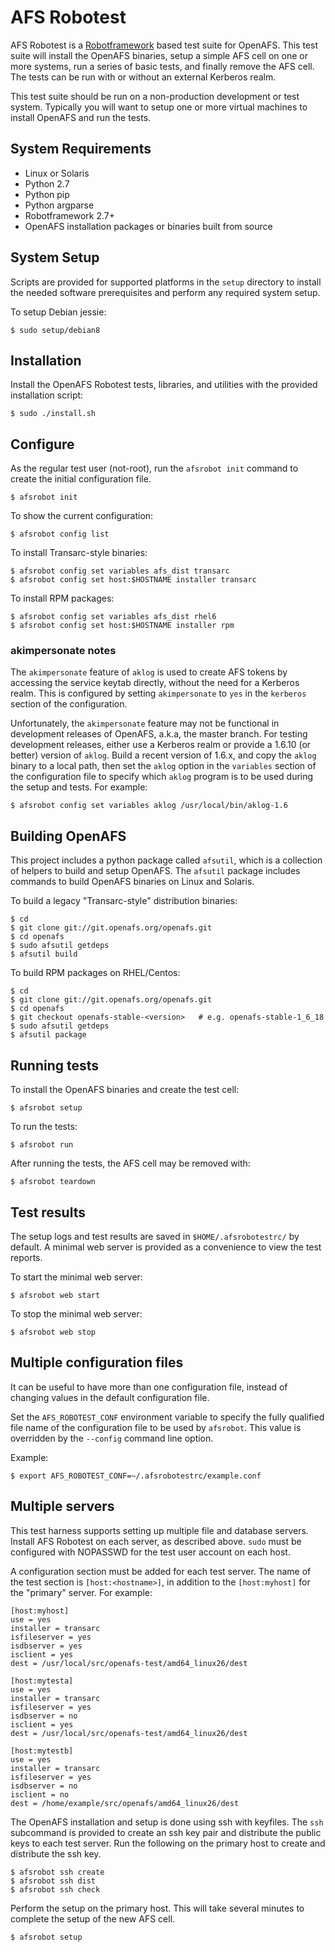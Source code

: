# AFS Robotest

AFS Robotest is a [Robotframework][1] based test suite for OpenAFS. This test
suite will install the OpenAFS binaries, setup a simple AFS cell on one or more
systems, run a series of basic tests, and finally remove the AFS cell.  The
tests can be run with or without an external Kerberos realm.

This test suite should be run on a non-production development or test system.
Typically you will want to setup one or more virtual machines to install
OpenAFS and run the tests.

[1]: http://robotframework.org/

## System Requirements

* Linux or Solaris
* Python 2.7
* Python pip
* Python argparse
* Robotframework 2.7+
* OpenAFS installation packages or binaries built from source

## System Setup

Scripts are provided for supported platforms in the `setup` directory to
install the needed software prerequisites and perform any required system
setup.

To setup Debian jessie:

    $ sudo setup/debian8


## Installation

Install the OpenAFS Robotest tests, libraries, and utilities with the provided
installation script:

    $ sudo ./install.sh


## Configure

As the regular test user (not-root), run the `afsrobot init` command to create
the initial configuration file.

    $ afsrobot init

To show the current configuration:

    $ afsrobot config list

To install Transarc-style binaries:

    $ afsrobot config set variables afs_dist transarc
    $ afsrobot config set host:$HOSTNAME installer transarc

To install RPM packages:

    $ afsrobot config set variables afs_dist rhel6
    $ afsrobot config set host:$HOSTNAME installer rpm

### akimpersonate notes

The `akimpersonate` feature of `aklog` is used to create AFS tokens by
accessing the service keytab directly, without the need for a Kerberos realm.
This is configured by setting `akimpersonate` to `yes` in the `kerberos`
section of the configuration.

Unfortunately, the `akimpersonate` feature may not be functional in
development releases of OpenAFS, a.k.a, the master branch.  For testing
development releases, either use a Kerberos realm or provide a 1.6.10 (or
better) version of `aklog`.  Build a recent version of 1.6.x, and copy the
`aklog` binary to a local path, then set the `aklog` option in the `variables`
section of the configuration file to specify which `aklog` program is to be
used during the setup and tests. For example:

    $ afsrobot config set variables aklog /usr/local/bin/aklog-1.6

## Building OpenAFS

This project includes a python package called `afsutil`, which is a collection
of helpers to build and setup OpenAFS.  The `afsutil` package includes commands
to build OpenAFS binaries on Linux and Solaris.

To build a legacy "Transarc-style" distribution binaries:

    $ cd
    $ git clone git://git.openafs.org/openafs.git
    $ cd openafs
    $ sudo afsutil getdeps
    $ afsutil build

To build RPM packages on RHEL/Centos:

    $ cd
    $ git clone git://git.openafs.org/openafs.git
    $ cd openafs
    $ git checkout openafs-stable-<version>   # e.g. openafs-stable-1_6_18
    $ sudo afsutil getdeps
    $ afsutil package

## Running tests

To install the OpenAFS binaries and create the test cell:

    $ afsrobot setup

To run the tests:

    $ afsrobot run

After running the tests, the AFS cell may be removed with:

    $ afsrobot teardown

## Test results

The setup logs and test results are saved in `$HOME/.afsrobotestrc/` by
default.  A minimal web server is provided as a convenience to view the test
reports.

To start the minimal web server:

    $ afsrobot web start

To stop the minimal web server:

    $ afsrobot web stop

## Multiple configuration files

It can be useful to have more than one configuration file, instead of changing
values in the default configuration file.

Set the `AFS_ROBOTEST_CONF` environment variable to specify the fully qualified
file name of the configuration file to be used by `afsrobot`.  This value
is overridden by the `--config` command line option.

Example:

    $ export AFS_ROBOTEST_CONF=~/.afsrobotestrc/example.conf

## Multiple servers

This test harness supports setting up multiple file and database servers.
Install AFS Robotest on each server, as described above.  `sudo` must be
configured with NOPASSWD for the test user account on each host.

A configuration section must be added for each test server. The name of the
test section is `[host:<hostname>]`, in addition to the `[host:myhost]` for
the "primary" server.  For example:

    [host:myhost]
    use = yes
    installer = transarc
    isfileserver = yes
    isdbserver = yes
    isclient = yes
    dest = /usr/local/src/openafs-test/amd64_linux26/dest

    [host:mytesta]
    use = yes
    installer = transarc
    isfileserver = yes
    isdbserver = no
    isclient = yes
    dest = /usr/local/src/openafs-test/amd64_linux26/dest

    [host:mytestb]
    use = yes
    installer = transarc
    isfileserver = yes
    isdbserver = no
    isclient = no
    dest = /home/example/src/openafs/amd64_linux26/dest

The OpenAFS installation and setup is done using ssh with keyfiles. The
`ssh` subcommand is provided to create an ssh key pair and distribute
the public keys to each test server.  Run the following on the primary host to
create and distribute the ssh key.

    $ afsrobot ssh create
    $ afsrobot ssh dist
    $ afsrobot ssh check

Perform the setup on the primary host. This will take several minutes to
complete the setup of the new AFS cell.

    $ afsrobot setup

